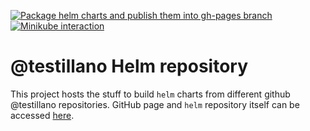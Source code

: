 [![Package helm charts and publish them into gh-pages branch](https://github.com/testillano/helm/actions/workflows/helm-publish.yml/badge.svg)](https://github.com/testillano/helm/actions/workflows/helm-publish.yml)
[![Minikube interaction](https://github.com/testillano/helm/actions/workflows/k8s.yml/badge.svg)](https://github.com/testillano/helm/actions/workflows/k8s.yml)

# @testillano Helm repository

This project hosts the stuff to build `helm` charts from different github @testillano repositories.
GitHub page and `helm` repository itself can be accessed [here](https://testillano.github.io/helm/).

